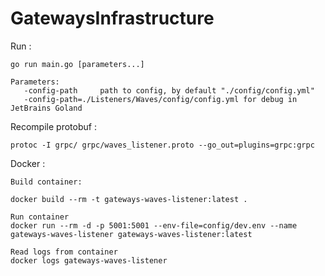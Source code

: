 # GatewaysInfrastructure

Run :

    go run main.go [parameters...] 
    
    Parameters:
       -config-path     path to config, by default "./config/config.yml"
       -config-path=./Listeners/Waves/config/config.yml for debug in JetBrains Goland
       
Recompile protobuf :
    
    protoc -I grpc/ grpc/waves_listener.proto --go_out=plugins=grpc:grpc

Docker :
    
    Build container:
    
    docker build --rm -t gateways-waves-listener:latest .
    
    Run container
    docker run --rm -d -p 5001:5001 --env-file=config/dev.env --name gateways-waves-listener gateways-waves-listener:latest
    
    Read logs from container
    docker logs gateways-waves-listener